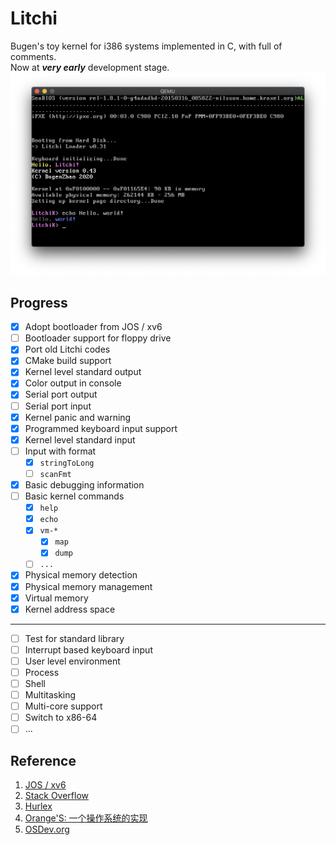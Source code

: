 # Litchi
Bugen's toy kernel for i386 systems implemented in C, with full of comments.   
Now at **_very early_** development stage.  
![litchi v0.43](img/v0.43.png)

## Progress
- [x] Adopt bootloader from JOS / xv6
- [ ] Bootloader support for floppy drive
- [x] Port old Litchi codes
- [x] CMake build support
- [x] Kernel level standard output
- [x] Color output in console
- [x] Serial port output
- [ ] Serial port input
- [x] Kernel panic and warning
- [x] Programmed keyboard input support
- [x] Kernel level standard input
- [ ] Input with format
    - [x] `stringToLong`
    - [ ] `scanFmt`
- [x] Basic debugging information
- [ ] Basic kernel commands
    - [x] `help`
    - [x] `echo`
    - [x] `vm-*`
        - [x] `map`
        - [x] `dump`
    - [ ] `...`
- [x] Physical memory detection
- [x] Physical memory management
- [x] Virtual memory
- [x] Kernel address space
---
- [ ] Test for standard library
- [ ] Interrupt based keyboard input
- [ ] User level environment
- [ ] Process
- [ ] Shell
- [ ] Multitasking
- [ ] Multi-core support
- [ ] Switch to x86-64
- [ ] ...

## Reference
1. [JOS / xv6](https://pdos.csail.mit.edu/6.828/2018/schedule.html)
2. [Stack Overflow](https://stackoverflow.com)
3. [Hurlex](http://hurlex.0xffffff.org)
4. [Orange'S: 一个操作系统的实现](https://book.douban.com/subject/3735649/)
5. [OSDev.org](https://wiki.osdev.org)
